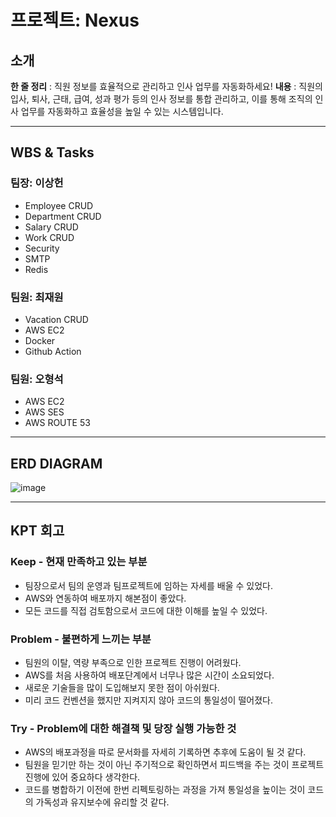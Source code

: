 # 프로젝트: Nexus

## 소개
**한 줄 정리** : 직원 정보를 효율적으로 관리하고 인사 업무를 자동화하세요!
**내용** : 직원의 입사, 퇴사, 근태, 급여, 성과 평가 등의 인사 정보를 통합 관리하고, 이를 통해 조직의 인사 업무를 자동화하고 효율성을 높일 수 있는 시스템입니다.

---

## WBS & Tasks

### 팀장: 이상헌
- Employee CRUD
- Department CRUD
- Salary CRUD
- Work CRUD
- Security
- SMTP
- Redis

### 팀원: 최재원
- Vacation CRUD
- AWS EC2
- Docker
- Github Action

### 팀원: 오형석
- AWS EC2
- AWS SES
- AWS ROUTE 53

---

## ERD DIAGRAM

![image](https://github.com/user-attachments/assets/b0d69228-de32-4226-a105-a0f5f94710ed)


---

## KPT 회고

### Keep - 현재 만족하고 있는 부분
- 팀장으로서 팀의 운영과 팀프로젝트에 임하는 자세를 배울 수 있었다.
- AWS와 연동하여 배포까지 해본점이 좋았다.
- 모든 코드를 직접 검토함으로서 코드에 대한 이해를 높일 수 있었다.

### Problem - 불편하게 느끼는 부분
- 팀원의 이탈, 역량 부족으로 인한 프로젝트 진행이 어려웠다.
- AWS를 처음 사용하여 배포단계에서 너무나 많은 시간이 소요되었다.
- 새로운 기술들을 많이 도입해보지 못한 점이 아쉬웠다.
- 미리 코드 컨벤션을 했지만 지켜지지 않아 코드의 통일성이 떨어졌다.

### Try - Problem에 대한 해결책 및 당장 실행 가능한 것
- AWS의 배포과정을 따로 문서화를 자세히 기록하면 추후에 도움이 될 것 같다.
- 팀원을 믿기만 하는 것이 아닌 주기적으로 확인하면서 피드백을 주는 것이 프로젝트 진행에 있어 중요하다 생각한다.
- 코드를 병합하기 이전에 한번 리펙토링하는 과정을 가져 통일성을 높이는 것이 코드의 가독성과 유지보수에 유리할 것 같다.

